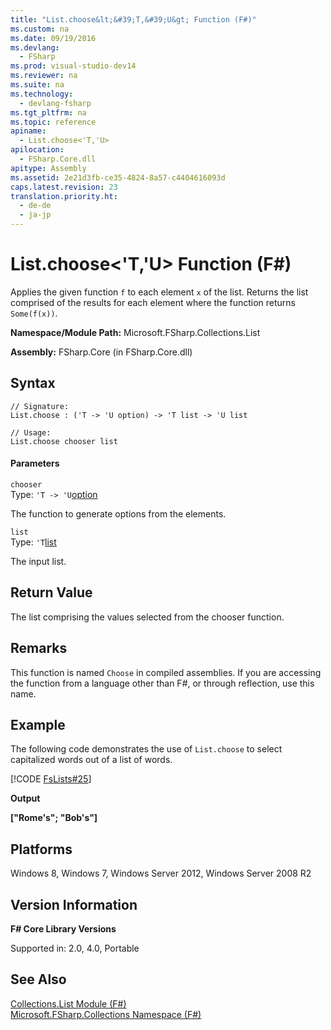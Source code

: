 ```yaml
---
title: "List.choose&lt;&#39;T,&#39;U&gt; Function (F#)"
ms.custom: na
ms.date: 09/19/2016
ms.devlang: 
  - FSharp
ms.prod: visual-studio-dev14
ms.reviewer: na
ms.suite: na
ms.technology: 
  - devlang-fsharp
ms.tgt_pltfrm: na
ms.topic: reference
apiname: 
  - List.choose<'T,'U>
apilocation: 
  - FSharp.Core.dll
apitype: Assembly
ms.assetid: 2e21d3fb-ce35-4824-8a57-c4404616093d
caps.latest.revision: 23
translation.priority.ht: 
  - de-de
  - ja-jp
---
```

# List.choose&lt;&#39;T,&#39;U&gt; Function (F#)
Applies the given function `f` to each element `x` of the list. Returns the list comprised of the results for each element where the function returns `Some(f(x))`.  
  
 **Namespace/Module Path:** Microsoft.FSharp.Collections.List  
  
 **Assembly:** FSharp.Core (in FSharp.Core.dll)  
  
## Syntax  
  
```  
// Signature:  
List.choose : ('T -> 'U option) -> 'T list -> 'U list  
  
// Usage:  
List.choose chooser list  
```  
  
#### Parameters  
 `chooser`  
 Type: `'T -> 'U`[option](../vs140/Core.Option--T--Union--F#-.md)  
  
 The function to generate options from the elements.  
  
 `list`  
 Type: `'T`[list](../vs140/Collections.List--T--Union--F#-.md)  
  
 The input list.  
  
## Return Value  
 The list comprising the values selected from the chooser function.  
  
## Remarks  
 This function is named `Choose` in compiled assemblies. If you are accessing the function from a language other than F#, or through reflection, use this name.  
  
## Example  
 The following code demonstrates the use of `List.choose` to select capitalized words out of a list of words.  
  
 [!CODE [FsLists#25](../CodeSnippet/VS_Snippets_Fsharp/fslists#25)]  
  
 **Output**  
  
 **["Rome's"; "Bob's"]**   
## Platforms  
 Windows 8, Windows 7, Windows Server 2012, Windows Server 2008 R2  
  
## Version Information  
 **F# Core Library Versions**  
  
 Supported in: 2.0, 4.0, Portable  
  
## See Also  
 [Collections.List Module (F#)](../vs140/Collections.List-Module--F#-.md)   
 [Microsoft.FSharp.Collections Namespace (F#)](../Topic/Microsoft.FSharp.Collections%20Namespace%20\(F%23\).md)
